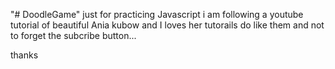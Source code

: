 "# DoodleGame" 
just for practicing Javascript i am following a youtube tutorial of beautiful Ania kubow and I loves her tutorails do like them and not to forget the subcribe button...

thanks